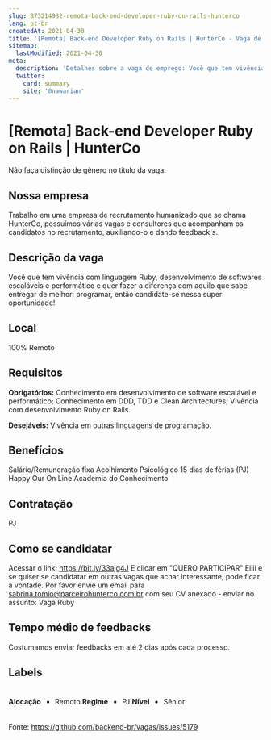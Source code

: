 ```yaml
---
slug: 873214982-remota-back-end-developer-ruby-on-rails-hunterco
lang: pt-br
createdAt: 2021-04-30
title: '[Remota] Back-end Developer Ruby on Rails | HunterCo - Vaga de Emprego'
sitemap:
  lastModified: 2021-04-30
meta:
  description: 'Detalhes sobre a vaga de emprego: Você que tem vivência com linguagem Ruby, desenvolvimento de softwares escaláveis e performático e quer fazer a diferença com aquilo que sabe entregar de melhor: programar, então candidate-se nessa super oportunidade!'
  twitter:
    card: summary
    site: '@nawarian'
---
```


# [Remota] Back-end Developer Ruby on Rails | HunterCo

Não faça distinção de gênero no título da vaga.

## Nossa empresa
Trabalho em uma empresa de recrutamento humanizado que se chama HunterCo, possuímos várias vagas e consultores que acompanham os candidatos no recrutamento, auxiliando-o e dando feedback's.

## Descrição da vaga
Você que tem vivência com linguagem Ruby, desenvolvimento de softwares escaláveis e performático e quer fazer a diferença com aquilo que sabe entregar de melhor: programar, então candidate-se nessa super oportunidade!

## Local

100% Remoto

## Requisitos

**Obrigatórios:**
Conhecimento em desenvolvimento de software escalável e performático;
Conhecimento em DDD, TDD e Clean Architectures;
Vivência com desenvolvimento Ruby on Rails.

**Desejáveis:**
Vivência em outras linguagens de programação.


## Benefícios

Salário/Remuneração fixa
Acolhimento Psicológico
15 dias de férias (PJ)
Happy Our On Line
Academia do Conhecimento

## Contratação
PJ 

## Como se candidatar

Acessar o link: https://bit.ly/33ajg4J
E clicar em "QUERO PARTICIPAR"
Eiiii e se quiser se candidatar em outras vagas que achar interessante, pode ficar a vontade.
Por favor envie um email para sabrina.tomio@parceirohunterco.com.br com seu CV anexado - enviar no assunto: Vaga Ruby

## Tempo médio de feedbacks
Costumamos enviar feedbacks em até 2 dias após cada processo.

## Labels
<Ruby on rails>

#### Alocação
- Remoto

#### Regime
- PJ

#### Nível
- Sênior





Fonte: https://github.com/backend-br/vagas/issues/5179